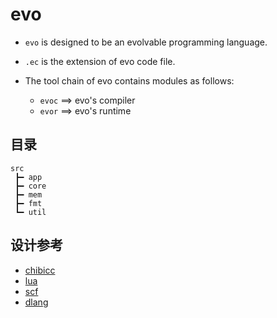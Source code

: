 # evo

- `evo` is designed to be an evolvable programming language. 

- `.ec` is the extension of evo code file. 

- The tool chain of evo contains modules as follows:
    - `evoc` ==> evo's compiler
    - `evor` ==> evo's runtime



## 目录

```
src
 ┣━ app
 ┣━ core
 ┣━ mem
 ┣━ fmt
 ┗━ util

```


## 设计参考

- [chibicc](https://www.sigbus.info/compilerbook)
- [lua](https://github.com/lua/lua.git)
- [scf](http://baseworks.info/gitweb/scf.git)
- [dlang](https://github.com/dlang/dlang.org.git)